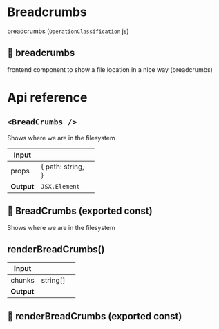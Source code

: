 # Breadcrumbs

breadcrumbs (`OperationClassification` js)


## 🥐 breadcrumbs

frontend component to show a file location in a nice way (breadcrumbs)




# Api reference

## `<BreadCrumbs />`

Shows where we are in the filesystem


| Input      |    |    |
| ---------- | -- | -- |
| props | { path: string, <br /> } |  |
| **Output** | `JSX.Element`   |    |



## 📄 BreadCrumbs (exported const)

Shows where we are in the filesystem


## renderBreadCrumbs()

| Input      |    |    |
| ---------- | -- | -- |
| chunks | string[] |  |
| **Output** |    |    |



## 📄 renderBreadCrumbs (exported const)

